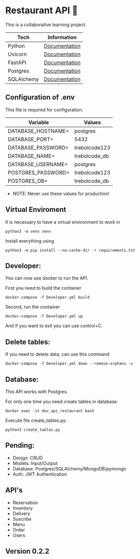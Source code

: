 # Restaurant API 🍕

This is a collaborative learning project.

| Tech       | Information                                       |
| ---------- | ------------------------------------------------- |
| Python     | [Documentation](https://www.python.org/doc/)      |
| Uvicorn    | [Documentation](https://www.uvicorn.org/)         |
| FastAPI    | [Documentation](https://fastapi.tiangolo.com/)    |
| Postgres   | [Documentation](https://www.postgresql.org/docs/) |
| SQLAlchemy | [Documentation](https://www.sqlalchemy.org/)      |

## Configuration of .env

This file is required for configuration.

| Variable           | Values        |
| ------------------ | ------------- |
| DATABASE_HOSTNAME= | postgres      |
| DATABASE_PORT=     | 5432          |
| DATABASE_PASSWORD= | trebolcode123 |
| DATABASE_NAME=     | trebolcode_db |
| DATABASE_USERNAME= | postgres      |
| POSTGRES_PASSWORD= | trebolcode123 |
| POSTGRES_DB=       | trebolcode_db |

- NOTE: Never use these values for production!

## Virtual Enviroment

It is necessary to have a virtual environment to work in

`python3 -m venv venv`

Install everything using

`python3 -m pip install --no-cache-dir -r requirements.txt`

## Developer:

You can now use docker to run the API.

First you need to build the container

`docker-compose -f Developer.yml build`

Second, run the container

`docker-compose -f Developer.yml up`

And if you want to exit you can use control+C.

## Delete tables:

If you need to delete data, can use this command:

`docker-compose -f Developer.yml down --remove-orphans -v`

## Database:

This API works with Postgres.

For only one time you need create tables in database:

`docker exec -it dev_api_restaurant bash`

Execute file create_tables.py:

`python3 create_tables.py`

## Pending:

- Design: CRUD
- Models: Input/Output
- Database: Postgres/SQLAlchemy/MongoDB/pymongo
- Auth: JWT Authentication

## API's

- Reservation
- Inventory
- Delivery
- Suscribe
- Menu
- Order
- Users

## Version 0.2.2

